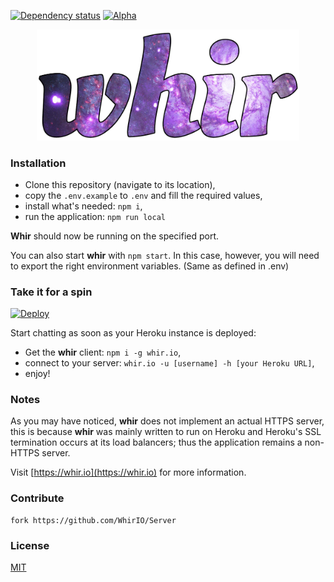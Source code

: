 [![Dependency status](https://gemnasium.com/badges/github.com/WhirIO/Server.svg)](https://gemnasium.com/github.com/WhirIO/Server)
[![Alpha](https://img.shields.io/badge/status-alpha-8456AC.svg)](https://github.com/WhirIO/Server)

<p align="center">
  <a href="http://whir.io"><img src="media/whir.png" alt="whir.io" width="420" /></a>
</p>

### Installation

- Clone this repository (navigate to its location),
- copy the `.env.example` to `.env` and fill the required values,
- install what's needed: `npm i`,
- run the application: `npm run local`

**Whir** should now be running on the specified port.

You can also start **whir** with `npm start`. In this case, however, you will need to export the right environment variables. (Same as defined in .env)


### Take it for a spin
[![Deploy](https://www.herokucdn.com/deploy/button.svg)](https://heroku.com/deploy)

Start chatting as soon as your Heroku instance is deployed:
* Get the **whir** client: `npm i -g whir.io`,
* connect to your server: `whir.io -u [username] -h [your Heroku URL]`,
* enjoy!

### Notes
As you may have noticed, **whir** does not implement an actual HTTPS server, this is because **whir** was mainly written to run on Heroku and Heroku's SSL termination occurs at its load balancers; thus the application remains a non-HTTPS server.

Visit [https://whir.io](https://whir.io) for more information.

### Contribute
```
fork https://github.com/WhirIO/Server
```


### License

[MIT](https://github.com/WhirIO/Server/blob/master/LICENSE)

